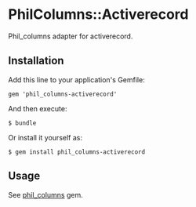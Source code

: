 # PhilColumns::Activerecord

Phil_columns adapter for activerecord.


## Installation

Add this line to your application's Gemfile:

    gem 'phil_columns-activerecord'

And then execute:

    $ bundle

Or install it yourself as:

    $ gem install phil_columns-activerecord


## Usage

See [phil_columns](https://github.com/midas/phil_columns) gem.
